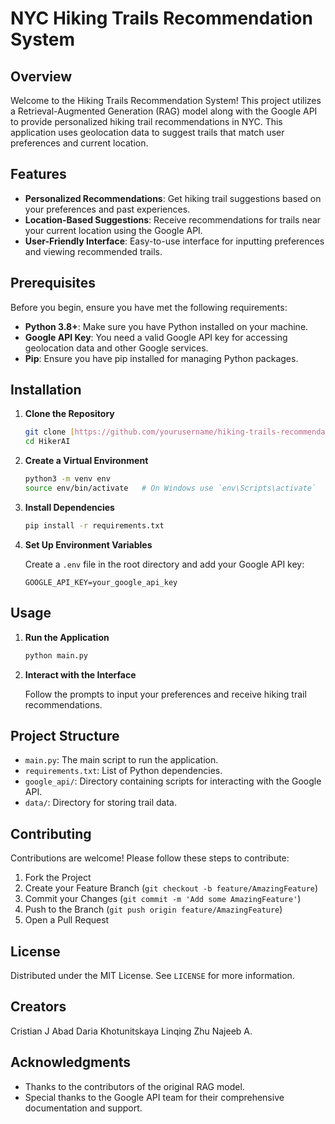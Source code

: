 # NYC Hiking Trails Recommendation System

## Overview

Welcome to the Hiking Trails Recommendation System! This project utilizes a Retrieval-Augmented Generation (RAG) model along with the Google API to provide personalized hiking trail recommendations in NYC. This application uses geolocation data to suggest trails that match user preferences and current location.

## Features

- **Personalized Recommendations**: Get hiking trail suggestions based on your preferences and past experiences.
- **Location-Based Suggestions**: Receive recommendations for trails near your current location using the Google API.
- **User-Friendly Interface**: Easy-to-use interface for inputting preferences and viewing recommended trails.

## Prerequisites

Before you begin, ensure you have met the following requirements:

- **Python 3.8+**: Make sure you have Python installed on your machine.
- **Google API Key**: You need a valid Google API key for accessing geolocation data and other Google services.
- **Pip**: Ensure you have pip installed for managing Python packages.

## Installation

1. **Clone the Repository**

   ```bash
   git clone [https://github.com/yourusername/hiking-trails-recommendation.git](https://github.com/InsightfulEngine/HikerAI
   cd HikerAI
   ```

2. **Create a Virtual Environment**

   ```bash
   python3 -m venv env
   source env/bin/activate   # On Windows use `env\Scripts\activate`
   ```

3. **Install Dependencies**

   ```bash
   pip install -r requirements.txt
   ```

4. **Set Up Environment Variables**

   Create a `.env` file in the root directory and add your Google API key:

   ```plaintext
   GOOGLE_API_KEY=your_google_api_key
   ```

## Usage

1. **Run the Application**

   ```bash
   python main.py
   ```

2. **Interact with the Interface**

   Follow the prompts to input your preferences and receive hiking trail recommendations.

## Project Structure

- `main.py`: The main script to run the application.
- `requirements.txt`: List of Python dependencies.
- `google_api/`: Directory containing scripts for interacting with the Google API.
- `data/`: Directory for storing trail data.

## Contributing

Contributions are welcome! Please follow these steps to contribute:

1. Fork the Project
2. Create your Feature Branch (`git checkout -b feature/AmazingFeature`)
3. Commit your Changes (`git commit -m 'Add some AmazingFeature'`)
4. Push to the Branch (`git push origin feature/AmazingFeature`)
5. Open a Pull Request

## License

Distributed under the MIT License. See `LICENSE` for more information.

## Creators

Cristian J Abad
Daria Khotunitskaya
Linqing Zhu
Najeeb A.

## Acknowledgments

- Thanks to the contributors of the original RAG model.
- Special thanks to the Google API team for their comprehensive documentation and support.


